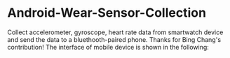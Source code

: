 # Android-Wear-Sensor-Collection
Collect accelerometer, gyroscope, heart rate data from smartwatch device and send the data to a bluethooth-paired phone.
Thanks for Bing Chang's contribution!
The interface of mobile device is shown in the following:
